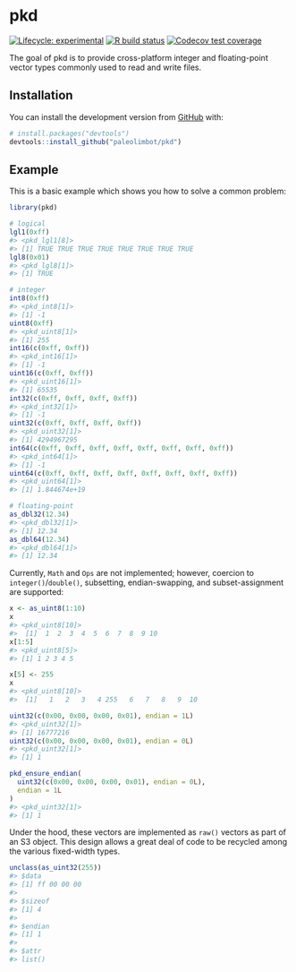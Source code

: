 
<!-- README.md is generated from README.Rmd. Please edit that file -->

# pkd

<!-- badges: start -->

[![Lifecycle:
experimental](https://img.shields.io/badge/lifecycle-experimental-orange.svg)](https://www.tidyverse.org/lifecycle/#experimental)
[![R build
status](https://github.com/paleolimbot/pkd/workflows/R-CMD-check/badge.svg)](https://github.com/paleolimbot/pkd/actions)
[![Codecov test
coverage](https://codecov.io/gh/paleolimbot/pkd/branch/master/graph/badge.svg)](https://codecov.io/gh/paleolimbot/pkd?branch=master)
<!-- badges: end -->

The goal of pkd is to provide cross-platform integer and floating-point
vector types commonly used to read and write files.

## Installation

You can install the development version from
[GitHub](https://github.com/) with:

``` r
# install.packages("devtools")
devtools::install_github("paleolimbot/pkd")
```

## Example

This is a basic example which shows you how to solve a common problem:

``` r
library(pkd)

# logical
lgl1(0xff)
#> <pkd_lgl1[8]>
#> [1] TRUE TRUE TRUE TRUE TRUE TRUE TRUE TRUE
lgl8(0x01)
#> <pkd_lgl8[1]>
#> [1] TRUE

# integer
int8(0xff)
#> <pkd_int8[1]>
#> [1] -1
uint8(0xff)
#> <pkd_uint8[1]>
#> [1] 255
int16(c(0xff, 0xff))
#> <pkd_int16[1]>
#> [1] -1
uint16(c(0xff, 0xff))
#> <pkd_uint16[1]>
#> [1] 65535
int32(c(0xff, 0xff, 0xff, 0xff))
#> <pkd_int32[1]>
#> [1] -1
uint32(c(0xff, 0xff, 0xff, 0xff))
#> <pkd_uint32[1]>
#> [1] 4294967295
int64(c(0xff, 0xff, 0xff, 0xff, 0xff, 0xff, 0xff, 0xff))
#> <pkd_int64[1]>
#> [1] -1
uint64(c(0xff, 0xff, 0xff, 0xff, 0xff, 0xff, 0xff, 0xff))
#> <pkd_uint64[1]>
#> [1] 1.844674e+19

# floating-point
as_dbl32(12.34)
#> <pkd_dbl32[1]>
#> [1] 12.34
as_dbl64(12.34)
#> <pkd_dbl64[1]>
#> [1] 12.34
```

Currently, `Math` and `Ops` are not implemented; however, coercion to
`integer()`/`double()`, subsetting, endian-swapping, and
subset-assignment are supported:

``` r
x <- as_uint8(1:10)
x
#> <pkd_uint8[10]>
#>  [1]  1  2  3  4  5  6  7  8  9 10
x[1:5]
#> <pkd_uint8[5]>
#> [1] 1 2 3 4 5

x[5] <- 255
x
#> <pkd_uint8[10]>
#>  [1]   1   2   3   4 255   6   7   8   9  10

uint32(c(0x00, 0x00, 0x00, 0x01), endian = 1L)
#> <pkd_uint32[1]>
#> [1] 16777216
uint32(c(0x00, 0x00, 0x00, 0x01), endian = 0L)
#> <pkd_uint32[1]>
#> [1] 1

pkd_ensure_endian(
  uint32(c(0x00, 0x00, 0x00, 0x01), endian = 0L), 
  endian = 1L
)
#> <pkd_uint32[1]>
#> [1] 1
```

Under the hood, these vectors are implemented as `raw()` vectors as part
of an S3 object. This design allows a great deal of code to be recycled
among the various fixed-width types.

``` r
unclass(as_uint32(255))
#> $data
#> [1] ff 00 00 00
#> 
#> $sizeof
#> [1] 4
#> 
#> $endian
#> [1] 1
#> 
#> $attr
#> list()
```
